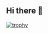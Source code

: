 ## Hi there 👋
[![trophy](https://github-profile-trophy.vercel.app/?username=8Mostafa0&theme=algolia&no-frame=true)](https://github.com/8Mostafa0/github-profile-trophy)
<!--
**8Mostafa0/8Mostafa0** is a ✨ _special_ ✨ repository because its `README.md` (this file) appears on your GitHub profile.

Here are some ideas to get you started:

- 🔭 I’m currently working on ...
- 🌱 I’m currently learning ...
- 👯 I’m looking to collaborate on ...
- 🤔 I’m looking for help with ...
- 💬 Ask me about ...
- 📫 How to reach me: ...
- 😄 Pronouns: ...
- ⚡ Fun fact: ...
-->
